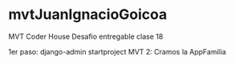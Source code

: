 # mvtJuanIgnacioGoicoa
MVT Coder House
Desafio entregable clase 18

1er paso: django-admin startproject MVT
2: Cramos la AppFamilia

